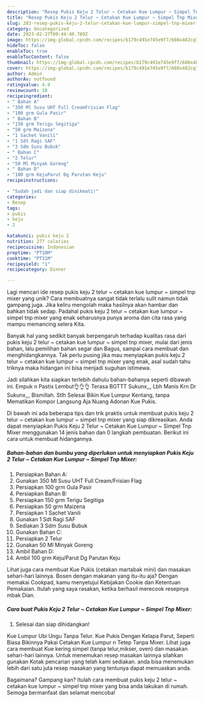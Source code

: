 ```yaml
---
description: "Resep Pukis Keju 2 Telur ~ Cetakan Kue Lumpur ~ Simpel Tnp Mixer yang Enak"
title: "Resep Pukis Keju 2 Telur ~ Cetakan Kue Lumpur ~ Simpel Tnp Mixer yang Enak"
slug: 283-resep-pukis-keju-2-telur-cetakan-kue-lumpur-simpel-tnp-mixer-yang-enak
category: Uncategorized
date: 2023-02-27T09:44:40.789Z
image: https://img-global.cpcdn.com/recipes/b179c491e745e9f7/680x482cq70/pukis-keju-2-telur-cetakan-kue-lumpur-simpel-tnp-mixer-foto-resep-utama.jpg
hideToc: false
enableToc: true
enableTocContent: false
thumbnail: https://img-global.cpcdn.com/recipes/b179c491e745e9f7/680x482cq70/pukis-keju-2-telur-cetakan-kue-lumpur-simpel-tnp-mixer-foto-resep-utama.jpg
cover: https://img-global.cpcdn.com/recipes/b179c491e745e9f7/680x482cq70/pukis-keju-2-telur-cetakan-kue-lumpur-simpel-tnp-mixer-foto-resep-utama.jpg
author: Admin
authorAv: notfound
ratingvalue: 4.9
reviewcount: 10
recipeingredient:
- " Bahan A"
- "350 Ml Susu UHT Full CreamFrisian Flag"
- "100 grm Gula Pasir"
- " Bahan B"
- "150 grm Terigu Segitiga"
- "50 grm Maizena"
- "1 Sachet Vanili"
- "1 Sdt Ragi SAF"
- "3 Sdm Susu Bubuk"
- " Bahan C"
- "2 Telur"
- "50 Ml Minyak Goreng"
- " Bahan D"
- "100 grm KejuParut Dg Parutan Keju"
recipeinstructions:

- "Sudah jadi dan siap dinikmati!"
categories:
- Resep
tags:
- pukis
- keju
- 2

katakunci: pukis keju 2 
nutrition: 277 calories
recipecuisine: Indonesian
preptime: "PT10M"
cooktime: "PT31M"
recipeyield: "1"
recipecategory: Dinner

---
```





Lagi mencari ide resep pukis keju 2 telur ~ cetakan kue lumpur ~ simpel tnp mixer yang unik? Cara membuatnya sangat tidak terlalu sulit namun tidak gampang juga. Jika keliru mengolah maka hasilnya akan hambar dan bahkan tidak sedap. Padahal pukis keju 2 telur ~ cetakan kue lumpur ~ simpel tnp mixer yang enak seharusnya punya aroma dan cita rasa yang mampu memancing selera Kita.





Banyak hal yang sedikit banyak berpengaruh terhadap kualitas rasa dari pukis keju 2 telur ~ cetakan kue lumpur ~ simpel tnp mixer, mulai dari jenis bahan, lalu pemilihan bahan segar dan Bagus, sampai cara membuat dan menghidangkannya. Tak perlu pusing jika mau menyiapkan pukis keju 2 telur ~ cetakan kue lumpur ~ simpel tnp mixer yang enak,      asal sudah tahu triknya maka hidangan ini bisa menjadi suguhan istimewa.














Jadi silahkan kita siapkan terlebih dahulu bahan-bahanya seperti dibawah ini. Empuk n Pastix Lembut👌👌👌 Terasa BGTTT Sukunx,,, Lbh Manis Krn Dr Sukunx,,, Bismillah. Stlh Selesai Bikin Kue Lumpur Kentang, tanpa Mematikan Kompor Langsung Aja Nuang Adonan Kue Pukis.






Di bawah ini ada beberapa tips dan trik praktis untuk membuat pukis keju 2 telur ~ cetakan kue lumpur ~ simpel tnp mixer yang siap dikreasikan. Anda dapat menyiapkan Pukis Keju 2 Telur ~ Cetakan Kue Lumpur ~ Simpel Tnp Mixer menggunakan 14 jenis bahan dan 0 langkah pembuatan. Berikut ini cara untuk membuat hidangannya.

<!--inarticleads1-->

##### Bahan-bahan dan bumbu yang diperlukan untuk menyiapkan Pukis Keju 2 Telur ~ Cetakan Kue Lumpur ~ Simpel Tnp Mixer:

1. Persiapkan  Bahan A:
1. Gunakan 350 Ml Susu UHT Full Cream/Frisian Flag
1. Persiapkan 100 grm Gula Pasir
1. Persiapkan  Bahan B:
1. Persiapkan 150 grm Terigu Segitiga
1. Persiapkan 50 grm Maizena
1. Persiapkan 1 Sachet Vanili
1. Gunakan 1 Sdt Ragi SAF
1. Sediakan 3 Sdm Susu Bubuk
1. Gunakan  Bahan C:
1. Persiapkan 2 Telur
1. Gunakan 50 Ml Minyak Goreng
1. Ambil  Bahan D:
1. Ambil 100 grm Keju/Parut Dg Parutan Keju


Lihat juga cara membuat Kue Pukis (cetakan martabak mini) dan masakan sehari-hari lainnya. Bosen dengan makanan yang itu-itu aja? Dengan memakai Cookpad, kamu menyetujui Kebijakan Cookie dan Ketentuan Pemakaian. Itulah yang saya rasakan, ketika berhasil merecook resepnya mbak Dian. 

<!--inarticleads2-->

##### Cara buat Pukis Keju 2 Telur ~ Cetakan Kue Lumpur ~ Simpel Tnp Mixer:


1. Selesai dan siap dihidangkan!

Kue Lumpur Ubi Ungu Tanpa Telur. Kue Pukis Dengan Kelapa Parut, Seperti Biasa Bikinnya Pakai Cetakan Kue Lumpur n Tetep Tanpa Mixer. Lihat juga cara membuat Kue kering simpel (tanpa telur,mikser, oven) dan masakan sehari-hari lainnya. Untuk menemukan resep masakan lainnya silahkan gunakan Kotak pencarian yang telah kami sediakan. anda bisa menemukan lebih dari satu juta resep masakan yang tentunya dapat memuaskan anda. 

Bagaimana? Gampang kan? Itulah cara membuat pukis keju 2 telur ~ cetakan kue lumpur ~ simpel tnp mixer yang bisa anda lakukan di rumah. Semoga bermanfaat dan selamat mencoba!
